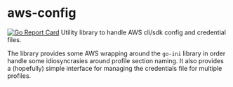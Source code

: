 # aws-config
[![Go Report Card](https://goreportcard.com/badge/github.com/mmmorris1975/aws-config)](https://goreportcard.com/report/github.com/mmmorris1975/aws-config)
Utility library to handle AWS cli/sdk config and credential files.

The library provides some AWS wrapping around the `go-ini` library in order handle some idiosyncrasies around profile
section naming.  It also provides a (hopefully) simple interface for managing the credentials file for multiple profiles.
